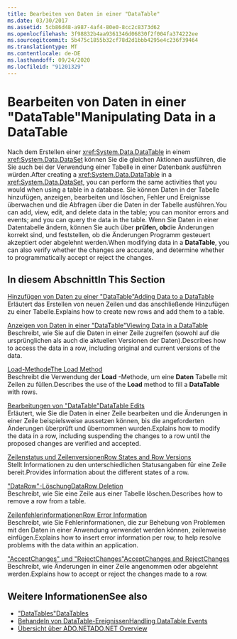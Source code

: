```yaml
---
title: Bearbeiten von Daten in einer "DataTable"
ms.date: 03/30/2017
ms.assetid: 5cb86d48-a987-4af4-80e0-8cc2c8373d62
ms.openlocfilehash: 3f98832b4aa9361346d06830f2f004fa374222ee
ms.sourcegitcommit: 5b475c1855b32cf78d2d1bbb4295e4c236f39464
ms.translationtype: MT
ms.contentlocale: de-DE
ms.lasthandoff: 09/24/2020
ms.locfileid: "91201329"
---
```

# <a name="manipulating-data-in-a-datatable"></a><span data-ttu-id="9996b-102">Bearbeiten von Daten in einer "DataTable"</span><span class="sxs-lookup"><span data-stu-id="9996b-102">Manipulating Data in a DataTable</span></span>

<span data-ttu-id="9996b-103">Nach dem Erstellen einer <xref:System.Data.DataTable> in einem <xref:System.Data.DataSet> können Sie die gleichen Aktionen ausführen, die Sie auch bei der Verwendung einer Tabelle in einer Datenbank ausführen würden.</span><span class="sxs-lookup"><span data-stu-id="9996b-103">After creating a <xref:System.Data.DataTable> in a <xref:System.Data.DataSet>, you can perform the same activities that you would when using a table in a database.</span></span> <span data-ttu-id="9996b-104">Sie können Daten in der Tabelle hinzufügen, anzeigen, bearbeiten und löschen, Fehler und Ereignisse überwachen und die Abfragen über die Daten in der Tabelle ausführen.</span><span class="sxs-lookup"><span data-stu-id="9996b-104">You can add, view, edit, and delete data in the table; you can monitor errors and events; and you can query the data in the table.</span></span> <span data-ttu-id="9996b-105">Wenn Sie Daten in einer Datentabelle ändern, können Sie auch über **prüfen, ob**die Änderungen korrekt sind, und feststellen, ob die Änderungen Programm gesteuert akzeptiert oder abgelehnt werden.</span><span class="sxs-lookup"><span data-stu-id="9996b-105">When modifying data in a **DataTable**, you can also verify whether the changes are accurate, and determine whether to programmatically accept or reject the changes.</span></span>  
  
## <a name="in-this-section"></a><span data-ttu-id="9996b-106">In diesem Abschnitt</span><span class="sxs-lookup"><span data-stu-id="9996b-106">In This Section</span></span>  

 [<span data-ttu-id="9996b-107">Hinzufügen von Daten zu einer "DataTable"</span><span class="sxs-lookup"><span data-stu-id="9996b-107">Adding Data to a DataTable</span></span>](adding-data-to-a-datatable.md)  
 <span data-ttu-id="9996b-108">Erläutert das Erstellen von neuen Zeilen und das anschließende Hinzufügen zu einer Tabelle.</span><span class="sxs-lookup"><span data-stu-id="9996b-108">Explains how to create new rows and add them to a table.</span></span>  
  
 [<span data-ttu-id="9996b-109">Anzeigen von Daten in einer "DataTable"</span><span class="sxs-lookup"><span data-stu-id="9996b-109">Viewing Data in a DataTable</span></span>](viewing-data-in-a-datatable.md)  
 <span data-ttu-id="9996b-110">Beschreibt, wie Sie auf die Daten in einer Zeile zugreifen (sowohl auf die ursprünglichen als auch die aktuellen Versionen der Daten).</span><span class="sxs-lookup"><span data-stu-id="9996b-110">Describes how to access the data in a row, including original and current versions of the data.</span></span>  
  
 [<span data-ttu-id="9996b-111">Load-Methode</span><span class="sxs-lookup"><span data-stu-id="9996b-111">The Load Method</span></span>](the-load-method.md)  
 <span data-ttu-id="9996b-112">Beschreibt die Verwendung der **Load** -Methode, um eine **Daten** Tabelle mit Zeilen zu füllen.</span><span class="sxs-lookup"><span data-stu-id="9996b-112">Describes the use of the **Load** method to fill a **DataTable** with rows.</span></span>  
  
 [<span data-ttu-id="9996b-113">Bearbeitungen von "DataTable"</span><span class="sxs-lookup"><span data-stu-id="9996b-113">DataTable Edits</span></span>](datatable-edits.md)  
 <span data-ttu-id="9996b-114">Erläutert, wie Sie die Daten in einer Zeile bearbeiten und die Änderungen in einer Zeile beispielsweise aussetzen können, bis die angeforderten Änderungen überprüft und übernommen wurden.</span><span class="sxs-lookup"><span data-stu-id="9996b-114">Explains how to modify the data in a row, including suspending the changes to a row until the proposed changes are verified and accepted.</span></span>  
  
 [<span data-ttu-id="9996b-115">Zeilenstatus und Zeilenversionen</span><span class="sxs-lookup"><span data-stu-id="9996b-115">Row States and Row Versions</span></span>](row-states-and-row-versions.md)  
 <span data-ttu-id="9996b-116">Stellt Informationen zu den unterschiedlichen Statusangaben für eine Zeile bereit.</span><span class="sxs-lookup"><span data-stu-id="9996b-116">Provides information about the different states of a row.</span></span>  
  
 [<span data-ttu-id="9996b-117">"DataRow"-Löschung</span><span class="sxs-lookup"><span data-stu-id="9996b-117">DataRow Deletion</span></span>](datarow-deletion.md)  
 <span data-ttu-id="9996b-118">	Beschreibt, wie Sie eine Zeile aus einer Tabelle löschen.</span><span class="sxs-lookup"><span data-stu-id="9996b-118">Describes how to remove a row from a table.</span></span>  
  
 [<span data-ttu-id="9996b-119">Zeilenfehlerinformationen</span><span class="sxs-lookup"><span data-stu-id="9996b-119">Row Error Information</span></span>](row-error-information.md)  
 <span data-ttu-id="9996b-120">Beschreibt, wie Sie Fehlerinformationen, die zur Behebung von Problemen mit den Daten in einer Anwendung verwendet werden können, zeilenweise einfügen.</span><span class="sxs-lookup"><span data-stu-id="9996b-120">Explains how to insert error information per row, to help resolve problems with the data within an application.</span></span>  
  
 [<span data-ttu-id="9996b-121">"AcceptChanges" und "RejectChanges"</span><span class="sxs-lookup"><span data-stu-id="9996b-121">AcceptChanges and RejectChanges</span></span>](acceptchanges-and-rejectchanges.md)  
 <span data-ttu-id="9996b-122">Beschreibt, wie Änderungen in einer Zeile angenommen oder abgelehnt werden.</span><span class="sxs-lookup"><span data-stu-id="9996b-122">Explains how to accept or reject the changes made to a row.</span></span>  
  
## <a name="see-also"></a><span data-ttu-id="9996b-123">Weitere Informationen</span><span class="sxs-lookup"><span data-stu-id="9996b-123">See also</span></span>

- [<span data-ttu-id="9996b-124">"DataTables"</span><span class="sxs-lookup"><span data-stu-id="9996b-124">DataTables</span></span>](datatables.md)
- [<span data-ttu-id="9996b-125">Behandeln von DataTable-Ereignissen</span><span class="sxs-lookup"><span data-stu-id="9996b-125">Handling DataTable Events</span></span>](handling-datatable-events.md)
- [<span data-ttu-id="9996b-126">Übersicht über ADO.NET</span><span class="sxs-lookup"><span data-stu-id="9996b-126">ADO.NET Overview</span></span>](../ado-net-overview.md)
